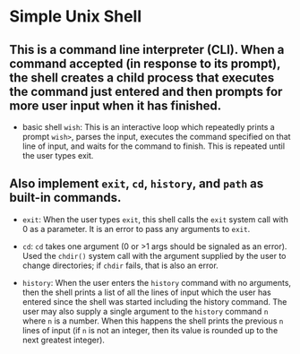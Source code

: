 # Simple Unix Shell
## This is a command line interpreter (CLI). When a command accepted (in response to its prompt), the shell creates a child process that executes the command just entered and then prompts for more user input when it has finished.<br>

- basic shell `wish`: This is an interactive loop which repeatedly prints a prompt `wish>`, parses the input, executes the command specified on that line of input, and waits for the command to finish. This is repeated until the user types exit.<br>

## Also implement `exit`, `cd`, `history`, and `path` as built-in commands.
- `exit`: When the user types `exit`, this shell calls the `exit` system call with 0 as a parameter. It is an error to pass any arguments to `exit`.

- `cd`: `cd` takes one argument (0 or >1 args should be signaled as an error). Used the `chdir()` system call with the argument supplied by the user to change directories; if `chdir` fails, that is also an error.

- `history`: When the user enters the `history` command with no arguments, then the shell prints a list of all the lines of input which the user has entered since the shell was started including the history command. The user may also supply a single argument to the `history` command `n` where `n` is a number. When this happens the shell prints the previous `n` lines of input (if `n` is not an integer, then its value is rounded up to the next greatest integer). 
